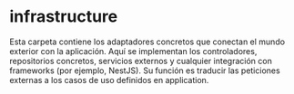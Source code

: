 # infrastructure

Esta carpeta contiene los adaptadores concretos que conectan el mundo exterior con la aplicación. Aquí se implementan los controladores, repositorios concretos, servicios externos y cualquier integración con frameworks (por ejemplo, NestJS). Su función es traducir las peticiones externas a los casos de uso definidos en application.

